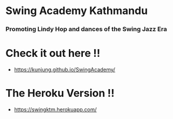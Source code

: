 # Swing Academy Kathmandu
### Promoting Lindy Hop and dances of the Swing Jazz Era



# Check it out here !!
* https://kunjung.github.io/SwingAcademy/


# The Heroku Version !!
* https://swingktm.herokuapp.com/